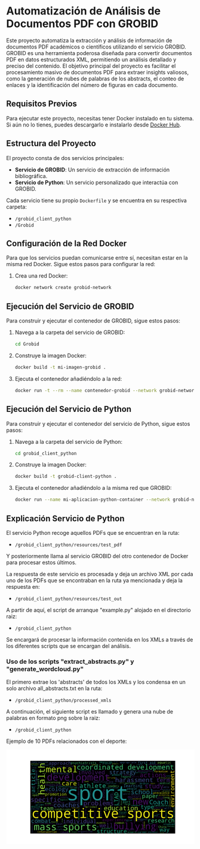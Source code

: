 # Automatización de Análisis de Documentos PDF con GROBID

Este proyecto automatiza la extracción y análisis de información de documentos PDF académicos o científicos utilizando el servicio GROBID. GROBID es una herramienta poderosa diseñada para convertir documentos PDF en datos estructurados XML, permitiendo un análisis detallado y preciso del contenido. El objetivo principal del proyecto es facilitar el procesamiento masivo de documentos PDF para extraer insights valiosos, como la generación de nubes de palabras de los abstracts, el conteo de enlaces y la identificación del número de figuras en cada documento.

## Requisitos Previos

Para ejecutar este proyecto, necesitas tener Docker instalado en tu sistema. Si aún no lo tienes, puedes descargarlo e instalarlo desde [Docker Hub](https://hub.docker.com/).

## Estructura del Proyecto

El proyecto consta de dos servicios principales:

- **Servicio de GROBID**: Un servicio de extracción de información bibliográfica.
- **Servicio de Python**: Un servicio personalizado que interactúa con GROBID.

Cada servicio tiene su propio `Dockerfile` y se encuentra en su respectiva carpeta:

- `/grobid_client_python`
- `/Grobid`

## Configuración de la Red Docker

Para que los servicios puedan comunicarse entre sí, necesitan estar en la misma red Docker. Sigue estos pasos para configurar la red:

1. Crea una red Docker:

    ```bash
    docker network create grobid-network
    ```

## Ejecución del Servicio de GROBID

Para construir y ejecutar el contenedor de GROBID, sigue estos pasos:

1. Navega a la carpeta del servicio de GROBID:

    ```bash
    cd Grobid
    ```

2. Construye la imagen Docker:

    ```bash
    docker build -t mi-imagen-grobid .
    ```

3. Ejecuta el contenedor añadiéndolo a la red:

    ```bash
    docker run -t --rm --name contenedor-grobid --network grobid-network -p 8070:8070 -p 8071:8071 mi-imagen-grobid
    ```

## Ejecución del Servicio de Python

Para construir y ejecutar el contenedor del servicio de Python, sigue estos pasos:

1. Navega a la carpeta del servicio de Python:

    ```bash
    cd grobid_client_python
    ```

2. Construye la imagen Docker:

    ```bash
    docker build -t grobid-client-python .
    ```

3. Ejecuta el contenedor añadiéndolo a la misma red que GROBID:

    ```bash
    docker run --name mi-aplicacion-python-container --network grobid-network -e GROBID_URL=http://contenedor-grobid:8070 grobid-client-python
    ```

## Explicación Servicio de Python

El servicio Python recoge aquellos PDFs que se encuentran en la ruta:

- `/grobid_client_python/resources/test_pdf`

Y posteriormente llama al servicio GROBID del otro contenedor de Docker para procesar estos últimos.

La respuesta de este servicio es procesada y deja un archivo XML por cada uno de los PDFs que se encontraban en la ruta ya mencionada y deja la respuesta en:

- `/grobid_client_python/resources/test_out`

A partir de aquí, el script de arranque "example.py" alojado en el directorio raiz:

- `/grobid_client_python`

Se encargará de procesar la información contenida en los XMLs a través de los diferentes scripts que se encargan del análisis.


### Uso de los scripts "extract_abstracts.py" y "generate_wordcloud.py"

El primero extrae los 'abstracts' de todos los XMLs y los condensa en un solo archivo all_abstracts.txt en la ruta: 

- `/grobid_client_python/processed_xmls`

A continuación, el siguiente script es llamado y genera una nube de palabras en formato png sobre la raiz:

- `/grobid_client_python`

Ejemplo de 10 PDFs relacionados con el deporte: 

![Ejemplo de WordCloud](wordcloud.png)





